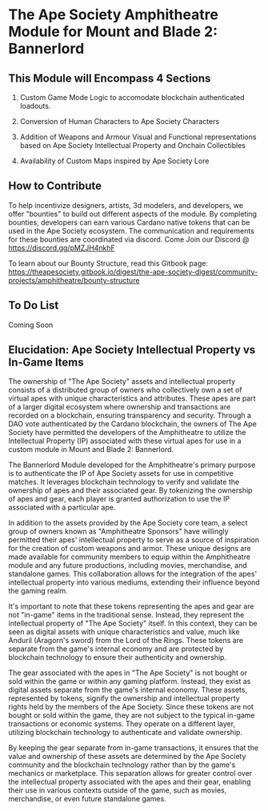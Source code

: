 # The Ape Society Amphitheatre Module for Mount and Blade 2: Bannerlord


## This Module will Encompass 4 Sections

1) Custom Game Mode Logic to accomodate blockchain authenticated loadouts.

2) Conversion of Human Characters to Ape Society Characters

3) Addition of Weapons and Armour Visual and Functional representations based on Ape Society Intellectual Property and Onchain Collectibles

4) Availability of Custom Maps inspired by Ape Society Lore



## How to Contribute

To help incentivize designers, artists, 3d modelers, and developers, we offer "bounties" to build out different aspects of the module. By completing bounties, developers can earn various Cardano native tokens that can be used in the Ape Society ecosystem. The communication and requirements for these bounties are coordinated via discord. Come Join our Discord @ https://discord.gg/pMZJH4nkhF

To learn about our Bounty Structure, read this Gitbook page: https://theapesociety.gitbook.io/digest/the-ape-society-digest/community-projects/amphitheatre/bounty-structure



## To Do List
Coming Soon


## Elucidation: Ape Society Intellectual Property vs In-Game Items 

The ownership of "The Ape Society" assets and intellectual property consists of a distributed group of owners who collectively own a set of virtual apes with unique characteristics and attributes. These apes are part of a larger digital ecosystem where ownership and transactions are recorded on a blockchain, ensuring transparency and security. Through a DAO vote authenticated by the Cardano blockchain, the owners of The Ape Society have permitted the developers of the Amphitheatre to utilize the Intellectual Property (IP) associated with these virtual apes for use in a custom module in Mount and Blade 2: Bannerlord.

The Bannerlord Module developed for the Amphitheatre's primary purpose is to authenticate the IP of Ape Society assets for use in competitive matches. It leverages blockchain technology to verify and validate the ownership of apes and their associated gear. By tokenizing the ownership of apes and gear, each player is granted authorization to use the IP associated with a particular ape.

In addition to the assets provided by the Ape Society core team, a select group of owners known as "Amphitheatre Sponsors" have willingly permitted their apes' intellectual property to serve as a source of inspiration for the creation of custom weapons and armor. These unique designs are made available for community members to equip within the Amphitheatre module and any future productions, including movies, merchandise, and standalone games. This collaboration allows for the integration of the apes' intellectual property into various mediums, extending their influence beyond the gaming realm.

It's important to note that these tokens representing the apes and gear are not "in-game" items in the traditional sense. Instead, they represent the intellectual property of "The Ape Society" itself. In this context, they can be seen as digital assets with unique characteristics and value, much like Anduril (Aragorn's sword) from the Lord of the Rings. These tokens are separate from the game's internal economy and are protected by blockchain technology to ensure their authenticity and ownership.

The gear associated with the apes in "The Ape Society" is not bought or sold within the game or within any gaming platform. Instead, they exist as digital assets separate from the game's internal economy. These assets, represented by tokens, signify the ownership and intellectual property rights held by the members of the Ape Society. Since these tokens are not bought or sold within the game, they are not subject to the typical in-game transactions or economic systems. They operate on a different layer, utilizing blockchain technology to authenticate and validate ownership.

By keeping the gear separate from in-game transactions, it ensures that the value and ownership of these assets are determined by the Ape Society community and the blockchain technology rather than by the game's mechanics or marketplace. This separation allows for greater control over the intellectual property associated with the apes and their gear, enabling their use in various contexts outside of the game, such as movies, merchandise, or even future standalone games. 

